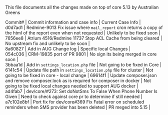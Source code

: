 This file documents all the changes made on top of core 5.13 by Australian Greens  

Commit# | Commit information and case info | Current Case Info |  
d0d7ad1 | Redmine-9013 Fix issue where `mail_report` cron returns a copy of the html of the report even when not requested | Unlikely to be fixed soon |  
7656ee8 | Atrium 4516/Redmine 11737 Stop ACL Cache from being cleared | No upstream fix and unlikely to be soon |  
8a60827 | Add in AUG Change log | Specific local Changes |   
054c036 | CRM-19835 port of PR 9801 | No sign its being merged in core soon |  
3bbaa1d | Add in `settings_location.php` file | Not going to be fixed in Core |  
6141c54 | Ùpdate file path in `settings_location.php` file for cluster | Not going to be fixed in core - local change | 
69614f1 | Update composer.json and remove composer.lock as is required for composer in docker | Not going to be fixed local changes needed to support AUG docker |  
ad4fab7 | dev/core/#273: Set doNotSms To False When Phone Number Is Given | Need to check against core pr to determine if still needed | 
a7c102e8bf | Port fix for dev/core#369 Fix Fatal error on scheduled reminders when SMS provider has been deleted | PR meged into 5.15 |   
